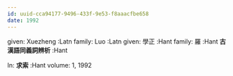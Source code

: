 ```yaml
---
id: uuid-cca94177-9496-433f-9e53-f8aaacfbe658
date: 1992
---
```


given: Xuezheng :Latn
family: Luo :Latn
given: 學正 :Hant
family: 羅 :Hant
**古漢語同義詞辨析** :Hant

In: 
**求索** :Hant
volume: 1, 1992